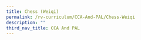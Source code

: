 ```yaml
---
title: Chess (Weiqi)
permalink: /rv-curriculum/CCA-And-PAL/Chess-Weiqi
description: ""
third_nav_title: CCA And PAL
---
```

